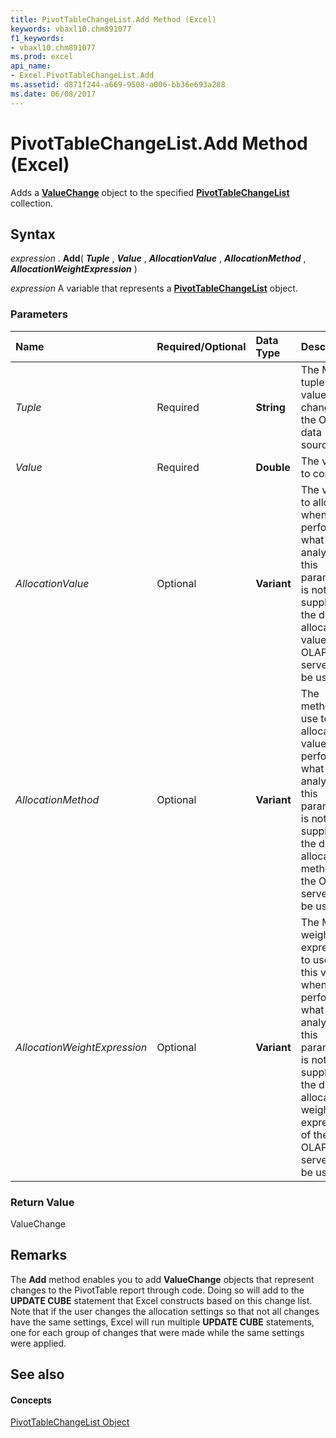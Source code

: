 ```yaml
---
title: PivotTableChangeList.Add Method (Excel)
keywords: vbaxl10.chm891077
f1_keywords:
- vbaxl10.chm891077
ms.prod: excel
api_name:
- Excel.PivotTableChangeList.Add
ms.assetid: d871f244-a669-9508-a006-bb36e693a288
ms.date: 06/08/2017
---
```



# PivotTableChangeList.Add Method (Excel)

Adds a  **[ValueChange](valuechange-object-excel.md)** object to the specified **[PivotTableChangeList](pivottablechangelist-object-excel.md)** collection.


## Syntax

 _expression_ . **Add**( **_Tuple_** , **_Value_** , **_AllocationValue_** , **_AllocationMethod_** , **_AllocationWeightExpression_** )

 _expression_ A variable that represents a **[PivotTableChangeList](pivottablechangelist-object-excel.md)** object.


### Parameters



|**Name**|**Required/Optional**|**Data Type**|**Description**|
|:-----|:-----|:-----|:-----|
| _Tuple_|Required| **String**|The MDX tuple of the value to change in the OLAP data source.|
| _Value_|Required| **Double**|The value to commit.|
| _AllocationValue_|Optional| **Variant**|The value to allocate when performing what-if analysis. If this parameter is not supplied, the default allocation value of the OLAP server will be used.|
| _AllocationMethod_|Optional| **Variant**|The method to use to allocate this value when performing what-if analysis. If this parameter is not supplied, the default allocation method of the OLAP server will be used.|
| _AllocationWeightExpression_|Optional| **Variant**|The MDX weight expression to use for this value when performing what-if analysis. If this parameter is not supplied, the default allocation weight expression of the OLAP server will be used.|

### Return Value

ValueChange


## Remarks

The  **Add** method enables you to add **ValueChange** objects that represent changes to the PivotTable report through code. Doing so will add to the **UPDATE CUBE** statement that Excel constructs based on this change list. Note that if the user changes the allocation settings so that not all changes have the same settings, Excel will run multiple **UPDATE CUBE** statements, one for each group of changes that were made while the same settings were applied.


## See also


#### Concepts


[PivotTableChangeList Object](pivottablechangelist-object-excel.md)


